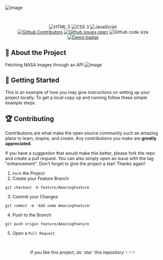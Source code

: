 ![image](https://user-images.githubusercontent.com/23385605/137159117-fee0195d-ddb7-4f1e-911c-f8311167fbdf.png)

<div align="center">
  
<br/>
  <p>
    
  </p>
  <!-- Badges -->
  <img src="https://img.shields.io/badge/HTML5-E34F26?style=for-the-badge&logo=html5&logoColor=white" alt="HTML 5" />
  <img src="https://img.shields.io/badge/CSS3-1572B6?style=for-the-badge&logo=css3&logoColor=white" alt="CSS 3" />
  <img src="https://img.shields.io/badge/JavaScript-323330?style=for-the-badge&logo=javascript&logoColor=F7DF1E" alt="JavaScript" />
  <br />
  <a href="https://github.com/mohitjaisal/NASA-APOD/graphs/contributors"><img src="https://img.shields.io/github/contributors/mohitjaisal/NASA-APOD?style=flat-square" alt="Github Contributors" /></a>
  <a href="https://github.com/mohitjaisal/NASA-APOD/issues"><img src="https://img.shields.io/github/issues/mohitjaisal/NASA-APOD?style=flat-square" alt="Github issues open" /></a>
  <img src="https://img.shields.io/github/languages/code-size/mohitjaisal/NASA-APOD?style=flat-square" alt="Github code size" />
  <a href="https://nasapicapi.netlify.app/"><img src="https://img.shields.io/badge/demo-here-orange?style=flat-square" alt="Demo badge" /></a>
</div>


## :beginner: About the Project
Fetching NASA images through an API
![image](https://user-images.githubusercontent.com/23385605/137082612-f2f7a295-3a10-4455-8b98-d8eb103cb0c2.png)


## :rocket: Getting Started

This is an example of how you may give instructions on setting up your project locally.
To get a local copy up and running follow these simple example steps.

## :trophy: Contributing

Contributions are what make the open source community such an amazing place to learn, inspire, and create. Any contributions you make are **greatly appreciated**.

If you have a suggestion that would make this better, please fork the repo and create a pull request. You can also simply open an issue with the tag "enhancement".
Don't forget to give the project a star! Thanks again!

1. `Fork` the Project
2. Create your Feature Branch 
```
git checkout -b feature/AmazingFeature
```
3. Commit your Changes 
```
git commit -m 'Add some AmazingFeature'
```
4. Push to the Branch 
```
git push origin feature/AmazingFeature
```
5. Open a `Pull Request`
<br>
<p align="center">If you like this project, do `star` this repository ✨✨✨</p>
